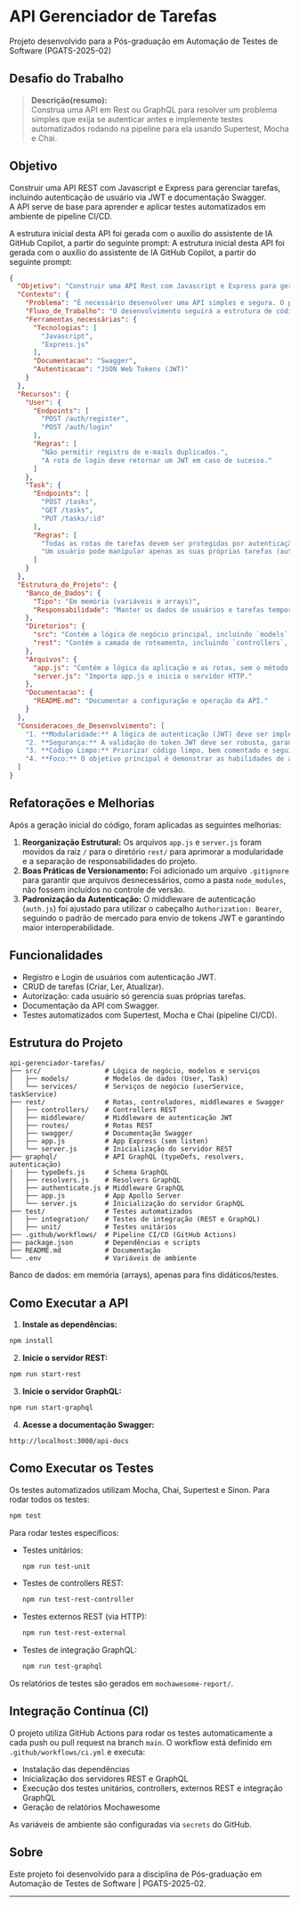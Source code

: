 # API Gerenciador de Tarefas

Projeto desenvolvido para a Pós-graduação em Automação de Testes de Software (PGATS-2025-02)

## Desafio do Trabalho

> **Descrição(resumo):**  
> Construa uma API em Rest ou GraphQL para resolver um problema simples que exija se autenticar antes e implemente testes automatizados rodando na pipeline para ela usando Supertest, Mocha e Chai.

## Objetivo

Construir uma API REST com Javascript e Express para gerenciar tarefas, incluindo autenticação de usuário via JWT e documentação Swagger.  
A API serve de base para aprender e aplicar testes automatizados em ambiente de pipeline CI/CD.

A estrutura inicial desta API foi gerada com o auxílio do assistente de IA GitHub Copilot, a partir do seguinte prompt:
A estrutura inicial desta API foi gerada com o auxílio do assistente de IA GitHub Copilot, a partir do seguinte prompt:

```json
{
  "Objetivo": "Construir uma API Rest com Javascript e Express para gerenciar tarefas, incluindo autenticação de usuário via JWT e documentação Swagger. A API servirá de base para aprender e aplicar testes automatizados em um ambiente de pipeline.",
  "Contexto": {
    "Problema": "É necessário desenvolver uma API simples e segura. O projeto deve focar na implementação de autenticação (JWT) e testes automatizados, evitando funcionalidades complexas como transações financeiras.",
    "Fluxo_de_Trabalho": "O desenvolvimento seguirá a estrutura de código modular, dividindo as responsabilidades entre os diretórios `src` e `rest`. Após o desenvolvimento, a API será integrada a uma pipeline de CI/CD para rodar testes automatizados usando Supertest, Mocha e Chai.",
    "Ferramentas_necessárias": {
      "Tecnologias": [
        "Javascript",
        "Express.js"
      ],
      "Documentacao": "Swagger",
      "Autenticacao": "JSON Web Tokens (JWT)"
    }
  },
  "Recursos": {
    "User": {
      "Endpoints": [
        "POST /auth/register",
        "POST /auth/login"
      ],
      "Regras": [
        "Não permitir registro de e-mails duplicados.",
        "A rota de login deve retornar um JWT em caso de sucesso."
      ]
    },
    "Task": {
      "Endpoints": [
        "POST /tasks",
        "GET /tasks",
        "PUT /tasks/:id"
      ],
      "Regras": [
        "Todas as rotas de tarefas devem ser protegidas por autenticação JWT.",
        "Um usuário pode manipular apenas as suas próprias tarefas (autorização)."
      ]
    }
  },
  "Estrutura_do_Projeto": {
    "Banco_de_Dados": {
      "Tipo": "Em memória (variáveis e arrays)",
      "Responsabilidade": "Manter os dados de usuários e tarefas temporariamente."
    },
    "Diretorios": {
      "src": "Contém a lógica de negócio principal, incluindo `models` e `services`.",
      "rest": "Contém a camada de roteamento, incluindo `controllers`, `routes`, `swagger` e `middleware`."
    },
    "Arquivos": {
      "app.js": "Contém a lógica da aplicação e as rotas, sem o método listen(), para permitir testes com Supertest.",
      "server.js": "Importa app.js e inicia o servidor HTTP."
    },
    "Documentacao": {
      "README.md": "Documentar a configuração e operação da API."
    }
  },
  "Consideracoes_de_Desenvolvimento": [
    "1. **Modularidade:** A lógica de autenticação (JWT) deve ser implementada em um middleware separado para ser reutilizada em todas as rotas de tarefas.",
    "2. **Segurança:** A validação do token JWT deve ser robusta, garantindo que apenas usuários autenticados e autorizados possam acessar os recursos de tarefas.",
    "3. **Código Limpo:** Priorizar código limpo, bem comentado e seguindo as melhores práticas de desenvolvimento, o que facilitará a adição de testes no futuro.",
    "4. **Foco:** O objetivo principal é demonstrar as habilidades de autenticação e organização de projeto para testes, por isso, a aplicação não precisa ser completa (ex: pode-se omitir o endpoint de exclusão de tarefas)."
  ]
}
```

## Refatorações e Melhorias

Após a geração inicial do código, foram aplicadas as seguintes melhorias:

1.  **Reorganização Estrutural:** Os arquivos `app.js` e `server.js` foram movidos da raiz `/` para o diretório `rest/` para aprimorar a modularidade e a separação de responsabilidades do projeto.
2.  **Boas Práticas de Versionamento:** Foi adicionado um arquivo `.gitignore` para garantir que arquivos desnecessários, como a pasta `node_modules`, não fossem incluídos no controle de versão.
3.  **Padronização da Autenticação:** O middleware de autenticação (`auth.js`) foi ajustado para utilizar o cabeçalho `Authorization: Bearer`, seguindo o padrão de mercado para envio de tokens JWT e garantindo maior interoperabilidade.


## Funcionalidades

- Registro e Login de usuários com autenticação JWT.
- CRUD de tarefas (Criar, Ler, Atualizar).
- Autorização: cada usuário só gerencia suas próprias tarefas.
- Documentação da API com Swagger.
- Testes automatizados com Supertest, Mocha e Chai (pipeline CI/CD).


## Estrutura do Projeto

```
api-gerenciador-tarefas/
├── src/                # Lógica de negócio, modelos e serviços
│   ├── models/         # Modelos de dados (User, Task)
│   └── services/       # Serviços de negócio (userService, taskService)
├── rest/               # Rotas, controladores, middlewares e Swagger
│   ├── controllers/    # Controllers REST
│   ├── middleware/     # Middleware de autenticação JWT
│   ├── routes/         # Rotas REST
│   ├── swagger/        # Documentação Swagger
│   ├── app.js          # App Express (sem listen)
│   └── server.js       # Inicialização do servidor REST
├── graphql/            # API GraphQL (typeDefs, resolvers, autenticação)
│   ├── typeDefs.js     # Schema GraphQL
│   ├── resolvers.js    # Resolvers GraphQL
│   ├── authenticate.js # Middleware GraphQL
│   ├── app.js          # App Apollo Server
│   └── server.js       # Inicialização do servidor GraphQL
├── test/               # Testes automatizados
│   ├── integration/    # Testes de integração (REST e GraphQL)
│   ├── unit/           # Testes unitários
├── .github/workflows/  # Pipeline CI/CD (GitHub Actions)
├── package.json        # Dependências e scripts
├── README.md           # Documentação
└── .env                # Variáveis de ambiente
```

Banco de dados: em memória (arrays), apenas para fins didáticos/testes.


## Como Executar a API

1. **Instale as dependências:**
  ```bash
  npm install
  ```

2. **Inicie o servidor REST:**
  ```bash
  npm run start-rest
  ```

3. **Inicie o servidor GraphQL:**
  ```bash
  npm run start-graphql
  ```

4. **Acesse a documentação Swagger:**
  ```
  http://localhost:3000/api-docs
  ```

## Como Executar os Testes

Os testes automatizados utilizam Mocha, Chai, Supertest e Sinon. Para rodar todos os testes:

```bash
npm test
```

Para rodar testes específicos:

- Testes unitários:
  ```bash
  npm run test-unit
  ```
- Testes de controllers REST:
  ```bash
  npm run test-rest-controller
  ```
- Testes externos REST (via HTTP):
  ```bash
  npm run test-rest-external
  ```
- Testes de integração GraphQL:
  ```bash
  npm run test-graphql
  ```

Os relatórios de testes são gerados em `mochawesome-report/`.

## Integração Contínua (CI)

O projeto utiliza GitHub Actions para rodar os testes automaticamente a cada push ou pull request na branch `main`. O workflow está definido em `.github/workflows/ci.yml` e executa:

- Instalação das dependências
- Inicialização dos servidores REST e GraphQL
- Execução dos testes unitários, controllers, externos REST e integração GraphQL
- Geração de relatórios Mochawesome

As variáveis de ambiente são configuradas via `secrets` do GitHub.

## Sobre

Este projeto foi desenvolvido para a disciplina de Pós-graduação em Automação de Testes de Software | PGATS-2025-02.

---